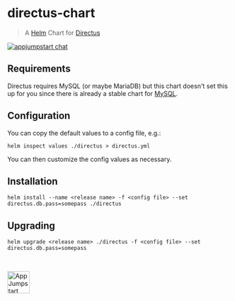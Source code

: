 # directus-chart
> A [Helm](https://www.helm.sh/) Chart for [Directus](https://getdirectus.com/)

[![appjumpstart chat][gitter-image]][gitter-url]

## Requirements

Directus requires MySQL (or maybe MariaDB) but this
chart doesn't set this up for you since there is already a stable chart for
[MySQL](https://github.com/kubernetes/charts/tree/master/stable/mysql).

## Configuration

You can copy the default values to a config file, e.g.:

```console
helm inspect values ./directus > directus.yml
```

You can then customize the config values as necessary.

## Installation

```console
helm install --name <release name> -f <config file> --set directus.db.pass=somepass ./directus
```

## Upgrading

```console
helm upgrade <release name> ./directus -f <config file> --set directus.db.pass=somepass
```

&nbsp;

<a href="https://github.com/appjumpstart">
  <img
    alt="AppJumpstart"
    src="https://appjumpstart.nyc3.digitaloceanspaces.com/assets/appjumpstart-transparent.png"
    height="50">
</a>

[gitter-image]: https://img.shields.io/gitter/room/appjumpstart/appjumpstart.svg
[gitter-url]: https://gitter.im/appjumpstart
